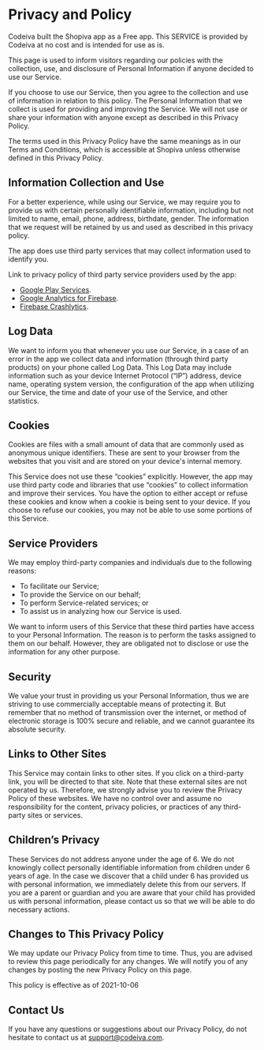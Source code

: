 # Privacy and Policy

Codeiva built the Shopiva app as a Free app. This SERVICE is provided by Codeiva at no cost and is intended for use as is.

This page is used to inform visitors regarding our policies with the collection, use, and disclosure of Personal Information if anyone decided to use our Service.
    
If you choose to use our Service, then you agree to the collection and use of information in relation to this policy. The Personal Information that we collect is used for providing and improving the Service. We will not use or share your information with anyone except as described in this Privacy Policy.

The terms used in this Privacy Policy have the same meanings as in our Terms and Conditions, which is accessible at Shopiva unless otherwise defined in this Privacy Policy.

## Information Collection and Use
For a better experience, while using our Service, we may require you to provide us with certain personally identifiable information, including but not limited to name, email, phone, address, birthdate, gender. The  information that we request will be retained by us and used as described in this privacy policy.

The app does use third party services that may collect information used to identify you.

Link to privacy policy of third party service providers used by the app:
* [Google Play Services](https://www.google.com/policies/privacy/).
* [Google Analytics for Firebase](https://firebase.google.com/policies/analytics/).
* [Firebase Crashlytics](https://firebase.google.com/support/privacy/).

## Log Data
We want to inform you that whenever you  use our Service, in a case of an error in the app we collect data and information (through third party
products) on your phone called Log Data. This Log Data may include information such as your device Internet Protocol (“IP”) address, device name, operating system version, the configuration of the app when utilizing our Service, the time and date of your use of the Service, and other statistics.

## Cookies

Cookies are files with a small amount of data that are
commonly used as anonymous unique identifiers. These are sent
to your browser from the websites that you visit and are
stored on your device's internal memory.

This Service does not use these “cookies” explicitly. However,
the app may use third party code and libraries that use
“cookies” to collect information and improve their services.
You have the option to either accept or refuse these cookies
and know when a cookie is being sent to your device. If you
choose to refuse our cookies, you may not be able to use some
portions of this Service.

## Service Providers

We may employ third-party companies and
individuals due to the following reasons:

* To facilitate our Service;
* To provide the Service on our behalf;
* To perform Service-related services; or
* To assist us in analyzing how our Service is used.

We want to inform users of this Service
that these third parties have access to your Personal
Information. The reason is to perform the tasks assigned to
them on our behalf. However, they are obligated not to
disclose or use the information for any other purpose.

## Security

We value your trust in providing us your
Personal Information, thus we are striving to use commercially
acceptable means of protecting it. But remember that no method
of transmission over the internet, or method of electronic
storage is 100% secure and reliable, and we cannot
guarantee its absolute security.

## Links to Other Sites

This Service may contain links to other sites. If you click on
a third-party link, you will be directed to that site. Note
that these external sites are not operated by us.
Therefore, we strongly advise you to review the
Privacy Policy of these websites. We have
no control over and assume no responsibility for the content,
privacy policies, or practices of any third-party sites or
services.
   
## Children’s Privacy
   
These Services do not address anyone under the age of 6.
We do not knowingly collect personally
identifiable information from children under 6 years of age. In the case
we discover that a child under 6 has provided
us with personal information, we immediately
delete this from our servers. If you are a parent or guardian
and you are aware that your child has provided us with
personal information, please contact us so that
we will be able to do necessary actions.

## Changes to This Privacy Policy

We may update our Privacy Policy from
time to time. Thus, you are advised to review this page
periodically for any changes. We will
notify you of any changes by posting the new Privacy Policy on
this page.

This policy is effective as of 2021-10-06

## Contact Us
If you have any questions or suggestions about our
Privacy Policy, do not hesitate to contact us at support@codeiva.com.